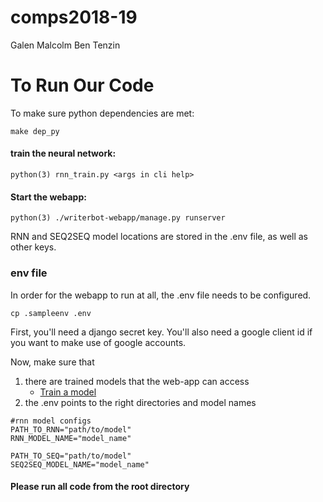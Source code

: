 # comps2018-19

Galen
Malcolm
Ben
Tenzin

# To Run Our Code

To make sure python dependencies are met:
```
make dep_py
```

#### <a name="train"></a>train the neural network:
```
python(3) rnn_train.py <args in cli help>
```

#### Start the webapp:
```
python(3) ./writerbot-webapp/manage.py runserver
```
RNN and SEQ2SEQ model locations are stored in the .env file, as well as other keys.

### env file

In order for the webapp to run at all, the .env file needs to be configured.

```
cp .sampleenv .env
```
First, you'll need a django secret key. You'll also need a google client id
if you want to make use of google accounts.

Now, make sure that 
1. there are trained models that the web-app can access
    * [Train a model](#train)
2. the .env points to the right directories and model names
```
#rnn model configs
PATH_TO_RNN="path/to/model"
RNN_MODEL_NAME="model_name"

PATH_TO_SEQ="path/to/model"
SEQ2SEQ_MODEL_NAME="model_name"
```
#### Please run all code from the root directory
